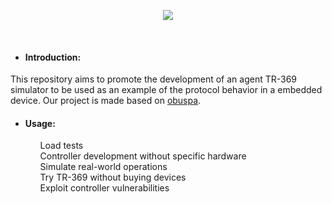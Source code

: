 <p align="center">
    <img src="https://github.com/OktopUSP/agent-sim/assets/83298718/c9a6347d-4576-4ae1-a1ba-7a0c28883855"/>
</p>
<br/>
<ul>
    <li>
        <h4>Introduction:</h4>
    </li>
</ul>        
<p>
This repository aims to promote the development of an agent TR-369 simulator to be used as an example of the protocol behavior in a embedded device. Our project is made based on <a href="https://github.com/BroadbandForum/obuspa" target="_blank">obuspa</a>.
</p>
<ul>
    <li>
        <h4>Usage:</h4>
        <ul>
          Load tests
        </ul>
        <ul>
          Controller development without specific hardware
        </ul>
        <ul>
          Simulate real-world operations
        </ul>
        <ul>
          Try TR-369 without buying devices
        </ul>
        <ul>
          Exploit controller vulnerabilities
        </ul>
    </li>
</ul>
